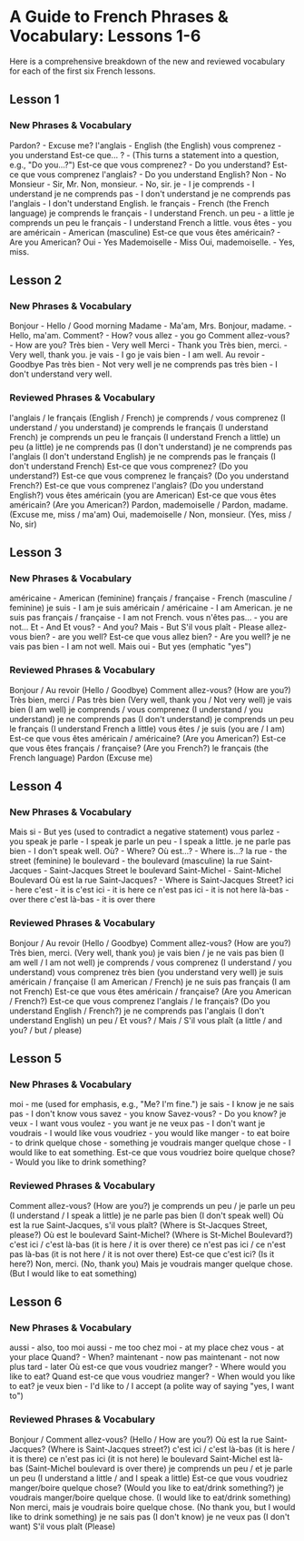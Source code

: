 # A Guide to French Phrases & Vocabulary: Lessons 1-6

Here is a comprehensive breakdown of the new and reviewed vocabulary for each of the first six French lessons.

## Lesson 1

### New Phrases & Vocabulary

Pardon? - Excuse me?
l'anglais - English (the English)
vous comprenez - you understand
Est-ce que... ? - (This turns a statement into a question, e.g., "Do you...?")
Est-ce que vous comprenez? - Do you understand?
Est-ce que vous comprenez l'anglais? - Do you understand English?
Non - No
Monsieur - Sir, Mr.
Non, monsieur. - No, sir.
je - I
je comprends - I understand
je ne comprends pas - I don't understand
je ne comprends pas l'anglais - I don't understand English.
le français - French (the French language)
je comprends le français - I understand French.
un peu - a little
je comprends un peu le français - I understand French a little.
vous êtes - you are
américain - American (masculine)
Est-ce que vous êtes américain? - Are you American?
Oui - Yes
Mademoiselle - Miss
Oui, mademoiselle. - Yes, miss.

## Lesson 2

### New Phrases & Vocabulary

Bonjour - Hello / Good morning
Madame - Ma'am, Mrs.
Bonjour, madame. - Hello, ma'am.
Comment? - How?
vous allez - you go
Comment allez-vous? - How are you?
Très bien - Very well
Merci - Thank you
Très bien, merci. - Very well, thank you.
je vais - I go
je vais bien - I am well.
Au revoir - Goodbye
Pas très bien - Not very well
je ne comprends pas très bien - I don't understand very well.

### Reviewed Phrases & Vocabulary

l'anglais / le français (English / French)
je comprends / vous comprenez (I understand / you understand)
je comprends le français (I understand French)
je comprends un peu le français (I understand French a little)
un peu (a little)
je ne comprends pas (I don't understand)
je ne comprends pas l'anglais (I don't understand English)
je ne comprends pas le français (I don't understand French)
Est-ce que vous comprenez? (Do you understand?)
Est-ce que vous comprenez le français? (Do you understand French?)
Est-ce que vous comprenez l'anglais? (Do you understand English?)
vous êtes américain (you are American)
Est-ce que vous êtes américain? (Are you American?)
Pardon, mademoiselle / Pardon, madame. (Excuse me, miss / ma'am)
Oui, mademoiselle / Non, monsieur. (Yes, miss / No, sir)

## Lesson 3

### New Phrases & Vocabulary

américaine - American (feminine)
français / française - French (masculine / feminine)
je suis - I am
je suis américain / américaine - I am American.
je ne suis pas français / française - I am not French.
vous n'êtes pas... - you are not...
Et - And
Et vous? - And you?
Mais - But
S'il vous plaît - Please
allez-vous bien? - are you well?
Est-ce que vous allez bien? - Are you well?
je ne vais pas bien - I am not well.
Mais oui - But yes (emphatic "yes")

### Reviewed Phrases & Vocabulary

Bonjour / Au revoir (Hello / Goodbye)
Comment allez-vous? (How are you?)
Très bien, merci / Pas très bien (Very well, thank you / Not very well)
je vais bien (I am well)
je comprends / vous comprenez (I understand / you understand)
je ne comprends pas (I don't understand)
je comprends un peu le français (I understand French a little)
vous êtes / je suis (you are / I am)
Est-ce que vous êtes américain / américaine? (Are you American?)
Est-ce que vous êtes français / française? (Are you French?)
le français (the French language)
Pardon (Excuse me)

## Lesson 4

### New Phrases & Vocabulary

Mais si - But yes (used to contradict a negative statement)
vous parlez - you speak
je parle - I speak
je parle un peu - I speak a little.
je ne parle pas bien - I don't speak well.
Où? - Where?
Où est...? - Where is...?
la rue - the street (feminine)
le boulevard - the boulevard (masculine)
la rue Saint-Jacques - Saint-Jacques Street
le boulevard Saint-Michel - Saint-Michel Boulevard
Où est la rue Saint-Jacques? - Where is Saint-Jacques Street?
ici - here
c'est - it is
c'est ici - it is here
ce n'est pas ici - it is not here
là-bas - over there
c'est là-bas - it is over there

### Reviewed Phrases & Vocabulary

Bonjour / Au revoir (Hello / Goodbye)
Comment allez-vous? (How are you?)
Très bien, merci. (Very well, thank you)
je vais bien / je ne vais pas bien (I am well / I am not well)
je comprends / vous comprenez (I understand / you understand)
vous comprenez très bien (you understand very well)
je suis américain / française (I am American / French)
je ne suis pas français (I am not French)
Est-ce que vous êtes américain / française? (Are you American / French?)
Est-ce que vous comprenez l'anglais / le français? (Do you understand English / French?)
je ne comprends pas l'anglais (I don't understand English)
un peu / Et vous? / Mais / S'il vous plaît (a little / and you? / but / please)

## Lesson 5

### New Phrases & Vocabulary

moi - me (used for emphasis, e.g., "Me? I'm fine.")
je sais - I know
je ne sais pas - I don't know
vous savez - you know
Savez-vous? - Do you know?
je veux - I want
vous voulez - you want
je ne veux pas - I don't want
je voudrais - I would like
vous voudriez - you would like
manger - to eat
boire - to drink
quelque chose - something
je voudrais manger quelque chose - I would like to eat something.
Est-ce que vous voudriez boire quelque chose? - Would you like to drink something?

### Reviewed Phrases & Vocabulary

Comment allez-vous? (How are you?)
je comprends un peu / je parle un peu (I understand / I speak a little)
je ne parle pas bien (I don't speak well)
Où est la rue Saint-Jacques, s'il vous plaît? (Where is St-Jacques Street, please?)
Où est le boulevard Saint-Michel? (Where is St-Michel Boulevard?)
c'est ici / c'est là-bas (it is here / it is over there)
ce n'est pas ici / ce n'est pas là-bas (it is not here / it is not over there)
Est-ce que c'est ici? (Is it here?)
Non, merci. (No, thank you)
Mais je voudrais manger quelque chose. (But I would like to eat something)

## Lesson 6

### New Phrases & Vocabulary

aussi - also, too
moi aussi - me too
chez moi - at my place
chez vous - at your place
Quand? - When?
maintenant - now
pas maintenant - not now
plus tard - later
Où est-ce que vous voudriez manger? - Where would you like to eat?
Quand est-ce que vous voudriez manger? - When would you like to eat?
je veux bien - I'd like to / I accept (a polite way of saying "yes, I want to")

### Reviewed Phrases & Vocabulary

Bonjour / Comment allez-vous? (Hello / How are you?)
Où est la rue Saint-Jacques? (Where is Saint-Jacques street?)
c'est ici / c'est là-bas (it is here / it is there)
ce n'est pas ici (it is not here)
le boulevard Saint-Michel est là-bas (Saint-Michel boulevard is over there)
je comprends un peu / et je parle un peu (I understand a little / and I speak a little)
Est-ce que vous voudriez manger/boire quelque chose? (Would you like to eat/drink something?)
je voudrais manger/boire quelque chose. (I would like to eat/drink something)
Non merci, mais je voudrais boire quelque chose. (No thank you, but I would like to drink something)
je ne sais pas (I don't know)
je ne veux pas (I don't want)
S'il vous plaît (Please)
